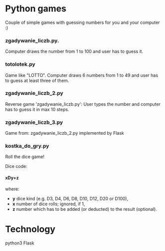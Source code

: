 
# Python games
Couple of simple games with guessing numbers for you and your computer :)


### zgadywanie_liczb.py.

Computer draws the number from 1 to 100 and user has to guess it.


### totolotek.py

Game like "LOTTO". Computer draws 6 numbers from 1 to 49 and user has to guess at least three of them. 


### zgadywanie_liczb_2.py 

Reverse game 'zgadywanie_liczb.py': User types the number and computer has to guess it in max 10 steps.


### zgadywanie_liczb_3.py

Game from: zgadywanie_liczb_2.py implemented by Flask


### kostka_do_gry.py

Roll the dice game!

Dice code:

#### xDy+z

where:
* __y__ dice kind (e.g. D3, D4, D6, D8, D10, D12, D20 or D100),
* __x__ number of dice rolls; ignored, if 1,
* __z__ number which has to be added (or deducted) to the result (optional).


# Technology
python3
Flask
